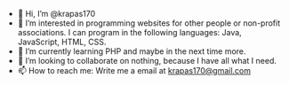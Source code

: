- 👋 Hi, I’m @krapas170
- 👀 I’m interested in programming websites for other people or non-profit associations. I can program in the following languages: Java, JavaScript, HTML, CSS.
- 🌱 I’m currently learning PHP and maybe in the next time more.
- 💞️ I’m looking to collaborate on nothing, because I have all what I need.
- 📫 How to reach me: Write me a email at krapas170@gmail.com

<!---
krapas170/krapas170 is a ✨ special ✨ repository because its `README.md` (this file) appears on your GitHub profile.
You can click the Preview link to take a look at your changes.
--->
